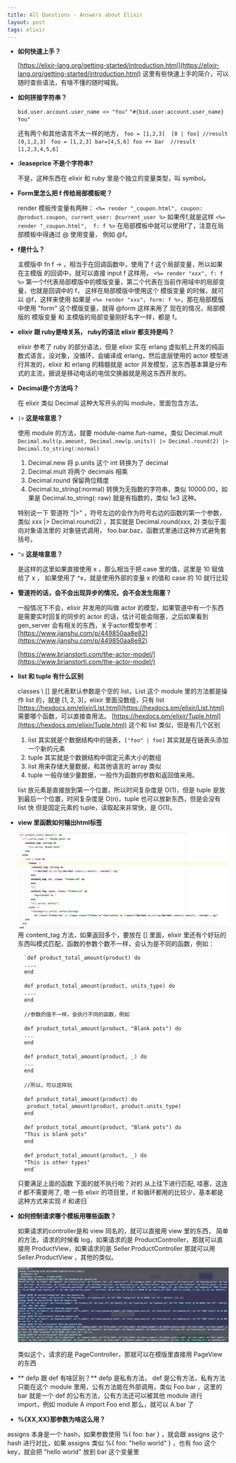 ```yaml
---
title: All Questions - Answers about Elixir
layout: post
tags: elixir
---
```


* **如何快速上手？**

  [https://elixir-lang.org/getting-started/introduction.html](https://elixir-lang.org/getting-started/introduction.html) 这里有些快速上手的简介，可以随时查些语法，有啥不懂的随时喊我。

* **如何拼接字符串？**

  `bid.user.account.user_name <> "You"`
	`"#{bid.user.account.user_name}  You"`
	
	还有两个和其他语言不太一样的地方，
	`foo = [1,2,3] 
	[0 | foo]
	//result [0,1,2,3]
	`
	`foo = [1,2,3] bar=[4,5,6]
  foo ++ bar 
	//result [1,2,3,4,5,6]
	`
	
* **:leaseprice 不是个字符串?**

   不是，这种东西在 elixir 和 ruby 里是个独立的变量类型，叫 symbol。
 
* **Form里怎么把 f 传给局部模板呢？**

  render 模板传变量有两种：
	`<%= render "_coupon.html", coupon: @product.coupon, current_user: @current_user %>`
	如果传f,就是这样
	`<%= render "_coupon.html",  f: f %>`
	在局部模板中就可以使用f了，注意在局部模板中得通过 @ 使用变量， 例如 @f。
* **f是什么？**

  主模版中 fn f -> ，相当于在回调函数中，使用了  f  这个局部变量，所以如果在主模版    的回调中，就可以直接 input f 这样用，
`<%= render "xxx", f: f %>` 第一个f代表局部模版中的模版变量，第二个代表在当前作用域中的局部变量，也就是回调中的 f，
这样在局部模版中使用这个 模版变量 的时候，就可以 @f，这样来使用
如果是 `<%= render "xxx", form: f %>`，那在局部模版中使用 "form" 这个模版变量，就得 @form 这样来用了
现在的情况，局部模版的 模版变量 和 主模版的局部变量刚好名字一样，都是 f。

* **elixir 跟 ruby是啥关系， ruby的语法 elixir 都支持是吗？**

	elixir 参考了 ruby 的部分语法，但是 elixir 实在 erlang 虚拟机上开发的纯函数式语言，没对象，没循环，会编译成 erlang，然后底层使用的 actor 模型进行并发的，elixir 和 erlang 的精髓就是 actor 并发模型，这东西基本算是分布式的主流，据说是移动电话的电信交换器就是用这东西开发的。
	
* **Decimal是个方法吗？**

	在 elixir 类似 Decimal 这种大写开头的叫 module，里面包含方法。

* `|>` **这是啥意思？**

	使用 module 的方法，就要 module-name.fun-name，类似 Decimal.mult
`Decimal.mult(p.amount, Decimal.new(p.units)) |> Decimal.round(2) |> Decimal.to_string(:normal)`
  1. Decimal.new 将  p.units 这个 int 转换为了 decimal
  2. Decimal.mult 将两个 decimals 相乘
  3. Decimal.round 保留两位精度
  4. Decimal.to_string(:normal) 转换为无指数的字符串，类似 10000.00，如果是 Decimal.to_string(: raw) 就是有指数的，类似 1e3 这种。
  
  特别说一下 管道符 "|>" ，符号左边的会作为符号右边的函数的第一个参数，
类似 xxx |> Decimal.round(2) ，其实就是 Decimal.round(xxx, 2)
类似于面向对象语法里的 对象链式调用， foo.bar.baz，函数式里通过这种方式避免套括号。

*  `^x`  **这是啥意思？**
    
      是这样的这里如果直接使用 x ，那么相当于把 case 里的值，这里是 10 赋值给了 x ，   如果使用了 ^x，就是使用外部的变量 x 的值和 case 的 10 就行比较

*  **管道符的话，会不会出现异步的情况，会不会发生阻塞？**
   
	 一般情况下不会，elixir 并发用的叫做 actor 的模型，如果管道中有一个东西是需要实时回复的同步的 actor 的话，估计可能会阻塞，之后如果看到 gen_server 会有相关的东西，关于actor模型参考：
	 [https://www.jianshu.com/p/449850aa8e82](https://www.jianshu.com/p/449850aa8e82)
	 
	 [https://www.brianstorti.com/the-actor-model/](https://www.brianstorti.com/the-actor-model/)

* **list 和 tuple 有什么区别**

  classes \\ [] 是代表默认参数是个空的 list，List 这个 module 里的方法都是操作 list 的，就是 [1, 2, 3]，elixir 里面没数组，只有 list
[https://hexdocs.pm/elixir/List.html](https://hexdocs.pm/elixir/List.html)
需要哪个函数，可以直接查用法。
[https://hexdocs.pm/elixir/Tuple.html](https://hexdocs.pm/elixir/Tuple.html)
这个和 list 类似，但是有几个区别

  1. list 其实就是个数据结构中的链表，`["foo" | foo]` 其实就是在链表头添加一个新的元素
  2. tuple 其实就是个数据结构中固定元素大小的数组
  3. list 用来存储大量数据，和其他语言的 array 类似
  4. tuple 一般存储少量数据，一般作为函数的参数和返回值来用。

  list 放元素是直接放到第一个位置，所以时间复杂度是 O(1)，但是 tuple 是放到最后一个位置，时间复杂度是 O(n)，tuple 也可以放新东西，但是会没有 list 快
但是固定元素的 tuple，读取起来非常快，是 O(1)。

* **view 里函数如何输出html标签**

	![](/assets/images/2018-05-30-01.png)
用 content_tag 方法，如果返回多个，要放在 [] 里面，elixir 里还有个好玩的东西叫模式匹配，函数的参数个数不一样，会认为是不同的函数，例如：

		`def product_total_amount(product) do
		....
		end

		def product_total_amount(product, units_type) do
		....
		end

		//参数的值不一样，会执行不同的函数，例如

		def product_total_amount(product, "Blank pots") do
		...
		end

		def product_total_amount(product, _) do
		...
		end

		//所以，可以这样玩

		def product_total_amount(product) do
		 product_total_amount(product, product.units_type) 
		end

		def product_total_amount(product, "Blank pots") do
		"This is blank pots"
		end

		def product_total_amount(product, _) do
		"This is other types"
		end`

   只要满足上面的函数 下面的就不执行啦？对的 从上往下进行匹配, 哇塞，这连if 都不需要用了, 嗯 一些 elixir 的项目里，if 和循环都用的比较少，基本都是这种方式来实现 if 和递归

* **如何控制请求哪个模板用哪些函数？**

   如果请求的controller是和 view 同名的，就可以直接用 view 里的东西，
简单的方法，请求的时候看 log，如果请求的是 ProductController，那就可以直接用 ProductView，如果请求的是 Seller.ProductController 那就可以用 Seller.ProductView ，其他的类似。

  ![](/assets/images/2018-05-30-02.png)

  类似这个，请求的是 PageController，那就可以在模版里直接用 PageView 的东西

* ** defp 跟 def 有啥区别？**
defp 是私有方法， def 是公有方法，私有方法只能在这个 module 里用，公有方法能在外部调用，类似 Foo.bar ，这里的 bar 就是一个 def 的公有方法，公有方法还可以被其他 module 进行 import，例如
module A
 import Foo
end
那么，就可以 A.bar 了

* **%{XX,XX}那参数为啥这么用？**

assigns 本身是一个 hash，如果参数使用 %{ foo: bar } ，就会跟 assigns 这个 hash 进行对比，如果 assigns 类似 %{ foo: "hello world" } ，也有 foo 这个 key，就会把 "hello world" 放到 bar 这个变量里